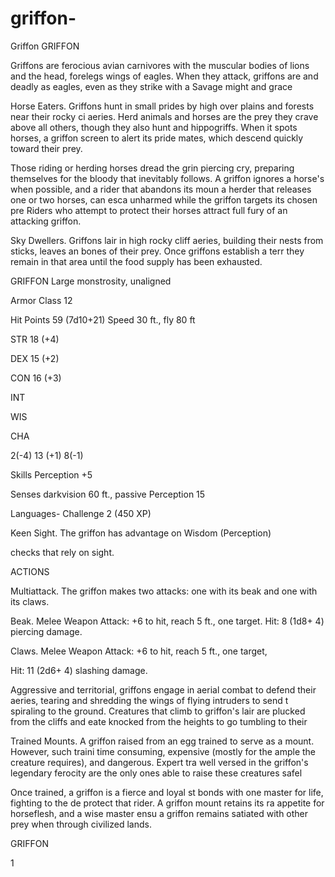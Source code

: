 # griffon-
Griffon 
GRIFFON

 Griffons are ferocious avian carnivores with the muscular bodies of lions and the head, forelegs wings of eagles. When they attack, griffons are and deadly as eagles, even as they strike with a Savage might and grace

 Horse Eaters. Griffons hunt in small prides by high over plains and forests near their rocky ci aeries. Herd animals and horses are the prey they crave above all others, though they also hunt and hippogriffs. When it spots horses, a griffon screen to alert its pride mates, which descend quickly toward their prey.

 Those riding or herding horses dread the grin piercing cry, preparing themselves for the bloody that inevitably follows. A griffon ignores a horse's when possible, and a rider that abandons its moun a herder that releases one or two horses, can esca unharmed while the griffon targets its chosen pre Riders who attempt to protect their horses attract full fury of an attacking griffon.

 Sky Dwellers. Griffons lair in high rocky cliff aeries, building their nests from sticks, leaves an bones of their prey. Once griffons establish a terr they remain in that area until the food supply has been exhausted.

 GRIFFON Large monstrosity, unaligned

 Armor Class 12

 Hit Points 59 (7d10+21) Speed 30 ft., fly 80 ft

 STR 18 (+4)

 DEX 15 (+2)

 CON 16 (+3)

 INT

 WIS

 CHA

 2(-4) 13 (+1) 8(-1)

 Skills Perception +5

 Senses darkvision 60 ft., passive Perception 15

 Languages- Challenge 2 (450 XP)

 Keen Sight. The griffon has advantage on Wisdom (Perception)

 checks that rely on sight.

 ACTIONS

 Multiattack. The griffon makes two attacks: one with its beak and one with its claws.

 Beak. Melee Weapon Attack: +6 to hit, reach 5 ft., one target. Hit: 8 (1d8+ 4) piercing damage.

 Claws. Melee Weapon Attack: +6 to hit, reach 5 ft., one target,

 Hit: 11 (2d6+ 4) slashing damage.

 Aggressive and territorial, griffons engage in aerial combat to defend their aeries, tearing and shredding the wings of flying intruders to send t spiraling to the ground. Creatures that climb to griffon's lair are plucked from the cliffs and eate knocked from the heights to go tumbling to their

 Trained Mounts. A griffon raised from an egg trained to serve as a mount. However, such traini time consuming, expensive (mostly for the ample the creature requires), and dangerous. Expert tra well versed in the griffon's legendary ferocity are the only ones able to raise these creatures safel

 Once trained, a griffon is a fierce and loyal st bonds with one master for life, fighting to the de protect that rider. A griffon mount retains its ra appetite for horseflesh, and a wise master ensu a griffon remains satiated with other prey when through civilized lands.

 GRIFFON

 1
